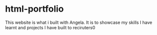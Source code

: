 # html-portfolio
This website is what i built with Angela. It is to showcase my skills I have learnt and projects I have built to reciruters0
